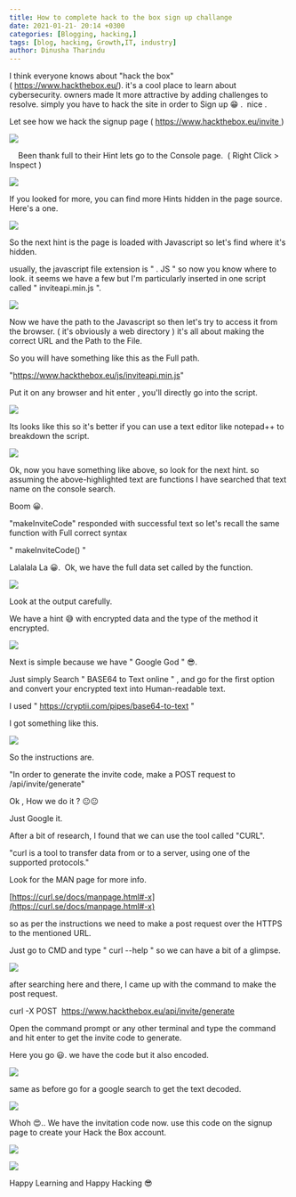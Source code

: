 ```yaml
---
title: How to complete hack to the box sign up challange
date: 2021-01-21- 20:14 +0300
categories: [Blogging, hacking,]
tags: [blog, hacking, Growth,IT, industry]
author: Dinusha Tharindu
---
```


 



I think everyone knows about "hack the box" ( https://www.hackthebox.eu/). it's a cool place to learn about cybersecurity. owners made It more attractive by adding challenges to resolve. simply you have to hack the site in order to Sign up 😁 .  nice . 

  

Let see how we hack the signup page ( https://www.hackthebox.eu/invite )

  

  

[![](https://blogger.googleusercontent.com/img/b/R29vZ2xl/AVvXsEjqlcKRYiMKj9vNjip1D7p64TUbAw8FyEBH6IHyTjAkt6VB6LEBWUA5Gw9qwO2SM_xdjw2JoG4uOftSaPasfxYAWMgVeJS6eIjRe-edqeLAWI4XgWI_8BfdUpJP2natcyzNE2YdNecRC4U4/w563-h341/image.png)](https://blogger.googleusercontent.com/img/b/R29vZ2xl/AVvXsEjqlcKRYiMKj9vNjip1D7p64TUbAw8FyEBH6IHyTjAkt6VB6LEBWUA5Gw9qwO2SM_xdjw2JoG4uOftSaPasfxYAWMgVeJS6eIjRe-edqeLAWI4XgWI_8BfdUpJP2natcyzNE2YdNecRC4U4/)

  
  

    Been thank full to their Hint lets go to the Console page.  ( Right Click > Inspect )

  

  

[![](https://blogger.googleusercontent.com/img/b/R29vZ2xl/AVvXsEgHBULSgra-kWHZf3PHFOcOyNwWiHIH4CdiPNwCc0pdycGObaDxjfo6b3ZhfDZiwxW72DhN_hBreRt0fcZlfxK_2BLLk5xDTKKrJl4jiLGGy1Lf4xyfFho-sW8ge1u-D3CcSp5__vZ1Y8ka/w429-h275/image.png)](https://blogger.googleusercontent.com/img/b/R29vZ2xl/AVvXsEgHBULSgra-kWHZf3PHFOcOyNwWiHIH4CdiPNwCc0pdycGObaDxjfo6b3ZhfDZiwxW72DhN_hBreRt0fcZlfxK_2BLLk5xDTKKrJl4jiLGGy1Lf4xyfFho-sW8ge1u-D3CcSp5__vZ1Y8ka/)

  

  

If you looked for more, you can find more Hints hidden in the page source. Here's a one. 

  

[![](https://blogger.googleusercontent.com/img/b/R29vZ2xl/AVvXsEilsLZvqIaimNr8edYT_fvwq9XrtcG7f9wFo0fJd_Uqqcyz1n2x1Y90lWqjA5B_Y1UNL4urqOsgdJYJ-EcHoytgCL2K2FjUCBpn6dsdSqc7nCE1DN6jgv7Z9XG9uU_AqBqjUSRu18Rksjtx/w494-h337/image.png)](https://blogger.googleusercontent.com/img/b/R29vZ2xl/AVvXsEilsLZvqIaimNr8edYT_fvwq9XrtcG7f9wFo0fJd_Uqqcyz1n2x1Y90lWqjA5B_Y1UNL4urqOsgdJYJ-EcHoytgCL2K2FjUCBpn6dsdSqc7nCE1DN6jgv7Z9XG9uU_AqBqjUSRu18Rksjtx/)

So the next hint is the page is loaded with Javascript so let's find where it's hidden. 

  

usually, the javascript file extension is " . JS " so now you know where to look. it seems we have a few but I'm particularly inserted in one script called " inviteapi.min.js ".

  

[![](https://blogger.googleusercontent.com/img/b/R29vZ2xl/AVvXsEhPs-h6lYhu3epNAvnrLFQ57z321FsdqTJl0uB90_PlRC7Ceocq-pO39U0lk4Rzm9h-g5TKQ3P2Cnx_1h9noDKDGgDeBXG60nUjbW32g1PBym5PDRIUizU3HyE_jSa6vccFe53_wzhmVj-E/w598-h217/image.png)](https://blogger.googleusercontent.com/img/b/R29vZ2xl/AVvXsEhPs-h6lYhu3epNAvnrLFQ57z321FsdqTJl0uB90_PlRC7Ceocq-pO39U0lk4Rzm9h-g5TKQ3P2Cnx_1h9noDKDGgDeBXG60nUjbW32g1PBym5PDRIUizU3HyE_jSa6vccFe53_wzhmVj-E/)

  

Now we have the path to the Javascript so then let's try to access it from the browser. ( it's obviously a web directory ) it's all about making the correct URL and the Path to the File.

  

So you will have something like this as the Full path. 

  

"https://www.hackthebox.eu/js/inviteapi.min.js"

  

Put it on any browser and hit enter , you'll directly go into the script.

  

  

[![](https://blogger.googleusercontent.com/img/b/R29vZ2xl/AVvXsEjP3DFyJ6owmRJB4MKnLFFasFgm9DK_0FOMhHm7DOoxn0NGOY5Gv-fFQUiT1AcB_dzsqCjGiyOhUogymCxDLvyiMF4nPt6SDYDKA3zP0xCujQemouL1QdS6ULZB6Q3ZtqsAFfPIPYS3QPxe/w404-h130/image.png)](https://blogger.googleusercontent.com/img/b/R29vZ2xl/AVvXsEjP3DFyJ6owmRJB4MKnLFFasFgm9DK_0FOMhHm7DOoxn0NGOY5Gv-fFQUiT1AcB_dzsqCjGiyOhUogymCxDLvyiMF4nPt6SDYDKA3zP0xCujQemouL1QdS6ULZB6Q3ZtqsAFfPIPYS3QPxe/)

Its looks like this so it's better if you can use a text editor like notepad++ to breakdown the script. 

  

[![](https://blogger.googleusercontent.com/img/b/R29vZ2xl/AVvXsEhw4iU41aHXTY7c4ZQ_JLEsw3IksciGxP5VwSY5Q0lt1I9aGzV7vLTu0Q3U2q1d3fNycooYpONM_BF5cCwZuqOmcjUjhvjkY3w9SEeydomsr7UM5oCS7qQCw2ROZLoofI5RUpHQ2dvpUkAq/w479-h231/image.png)](https://blogger.googleusercontent.com/img/b/R29vZ2xl/AVvXsEhw4iU41aHXTY7c4ZQ_JLEsw3IksciGxP5VwSY5Q0lt1I9aGzV7vLTu0Q3U2q1d3fNycooYpONM_BF5cCwZuqOmcjUjhvjkY3w9SEeydomsr7UM5oCS7qQCw2ROZLoofI5RUpHQ2dvpUkAq/)

  

Ok, now you have something like above, so look for the next hint. so assuming the above-highlighted text are functions I have searched that text name on the console search. 

  

  

Boom 😀. 

  

"makeInviteCode" responded with successful text so let's recall the same function with Full correct syntax

  

" makeInviteCode() "

  

Lalalala La 😀.  Ok, we have the full data set called by the function.

  

  

[![](https://blogger.googleusercontent.com/img/b/R29vZ2xl/AVvXsEgRCIt1CkqJMTNsL6wf5tnmX_XpM4msBzHcnojQhDjDFwu0StRQb-FSqeWKnBv4sFfC_gHAyBmu3Mehn2RP6cwUKrEjWhEqe6Wy9lRcyuBj0VBi9YTLRn8C_5iHq2EhEFp1UdgDU5jLHuRt/w631-h266/image.png)](https://blogger.googleusercontent.com/img/b/R29vZ2xl/AVvXsEgRCIt1CkqJMTNsL6wf5tnmX_XpM4msBzHcnojQhDjDFwu0StRQb-FSqeWKnBv4sFfC_gHAyBmu3Mehn2RP6cwUKrEjWhEqe6Wy9lRcyuBj0VBi9YTLRn8C_5iHq2EhEFp1UdgDU5jLHuRt/)

  

  

Look at the output carefully. 

  

We have a hint 😅 with encrypted data and the type of the method it encrypted.

  

[![](https://blogger.googleusercontent.com/img/b/R29vZ2xl/AVvXsEio_5m8s5PoV_QsjCwhmiutGE1FYQf2lhviMf9wAPmd8r_T2Y2dfLZf97qb-IuJpFpN-vpDz496uksA2erMVt9XDTyd6cJ_RmuKLXud5MZ_6OjlaWQu_fKQjiEx-QaucINycg_do8WgCH6m/w655-h86/image.png)](https://blogger.googleusercontent.com/img/b/R29vZ2xl/AVvXsEio_5m8s5PoV_QsjCwhmiutGE1FYQf2lhviMf9wAPmd8r_T2Y2dfLZf97qb-IuJpFpN-vpDz496uksA2erMVt9XDTyd6cJ_RmuKLXud5MZ_6OjlaWQu_fKQjiEx-QaucINycg_do8WgCH6m/)

  
Next is simple because we have " Google God " 😎.

  

Just simply Search " BASE64 to Text online " , and go for the first option and convert your encrypted text into Human-readable text.

  

I used " https://cryptii.com/pipes/base64-to-text " 

  

I got something like this. 

  

[![](https://blogger.googleusercontent.com/img/b/R29vZ2xl/AVvXsEiILY1krWQSRCo8un-IiKnvYDLMNKtEBqhyVKw0Z4gsoAUcSAOniSKJAF6gC1ylRDtdF6SSZMHRf93S0AjJhbJsRoogyLU3iV1tZKYW07Uw3paQFHvIWaRRx82Gci6Z5v7H0yyHVvKCeTut/w644-h248/image.png)](https://blogger.googleusercontent.com/img/b/R29vZ2xl/AVvXsEiILY1krWQSRCo8un-IiKnvYDLMNKtEBqhyVKw0Z4gsoAUcSAOniSKJAF6gC1ylRDtdF6SSZMHRf93S0AjJhbJsRoogyLU3iV1tZKYW07Uw3paQFHvIWaRRx82Gci6Z5v7H0yyHVvKCeTut/)

  
  

So the instructions are. 

  

"In order to generate the invite code, make a POST request to /api/invite/generate"

  

Ok , How we do it ? 😐😐

  

Just Google it. 

  

After a bit of research, I found that we can use the tool called "CURL".

  

"curl is a tool to transfer data from or to a server, using one of the supported protocols."

  

Look for the MAN page for more info.

  

[https://curl.se/docs/manpage.html#-x](https://curl.se/docs/manpage.html#-x)

  

so as per the instructions we need to make a post request over the HTTPS to the mentioned URL.

  

Just go to CMD and type " curl --help " so we can have a bit of a glimpse.

  

[![](https://blogger.googleusercontent.com/img/b/R29vZ2xl/AVvXsEigaXIqn5r8nu84jYhp2NAe2yRHi2neLSo6wAMjrtsORd12lHTYLmNcrSQ6ZCIufCoa_O65h9vSohDTA1-EeCvSBJUUVm63DvkocNdWDk4gN9adpsosb9yX70Qq-3HDb_M932l42d9qwaoY/w549-h225/image.png)](https://blogger.googleusercontent.com/img/b/R29vZ2xl/AVvXsEigaXIqn5r8nu84jYhp2NAe2yRHi2neLSo6wAMjrtsORd12lHTYLmNcrSQ6ZCIufCoa_O65h9vSohDTA1-EeCvSBJUUVm63DvkocNdWDk4gN9adpsosb9yX70Qq-3HDb_M932l42d9qwaoY/)

  
  

after searching here and there, I came up with the command to make the post request. 

  

curl -X POST  https://www.hackthebox.eu/api/invite/generate

  

Open the command prompt or any other terminal and type the command and hit enter to get the invite code to generate. 

  

Here you go 😃. we have the code but it also encoded. 

  

[![](https://blogger.googleusercontent.com/img/b/R29vZ2xl/AVvXsEgl_p6Swi5n2DpXX8GJK32f3_8hTdQoGhlKJunzoIKakt0w8VggtoXmKGPdVi4nxUNjwG8JrXleD6S7Rf5wcgoCEEg03Sc1zPyH-O5ecdzPQ4LQDy9rFd_POzvmzRdeKSNnfjG37WupQoa4/w645-h119/image.png)](https://blogger.googleusercontent.com/img/b/R29vZ2xl/AVvXsEgl_p6Swi5n2DpXX8GJK32f3_8hTdQoGhlKJunzoIKakt0w8VggtoXmKGPdVi4nxUNjwG8JrXleD6S7Rf5wcgoCEEg03Sc1zPyH-O5ecdzPQ4LQDy9rFd_POzvmzRdeKSNnfjG37WupQoa4/)

same as before go for a google search to get the text decoded. 

  

[![](https://blogger.googleusercontent.com/img/b/R29vZ2xl/AVvXsEj6Z-DXZXF995fNjrNH3tVKGJo2djTk0IRrZAgGIBWwrKjTblPar-SqcWHv8bzVsyjQMIiW-ssPQ7Bz_jAIb7ZFOssDyB2SG6P86OqJ-0GkGp9tZXazVrbloHl4lh2Co9CHs6tnj1H-2Is7/w643-h283/image.png)](https://blogger.googleusercontent.com/img/b/R29vZ2xl/AVvXsEj6Z-DXZXF995fNjrNH3tVKGJo2djTk0IRrZAgGIBWwrKjTblPar-SqcWHv8bzVsyjQMIiW-ssPQ7Bz_jAIb7ZFOssDyB2SG6P86OqJ-0GkGp9tZXazVrbloHl4lh2Co9CHs6tnj1H-2Is7/)

Whoh 😍.. We have the invitation code now. use this code on the signup page to create your Hack the Box account. 

  

[![](https://blogger.googleusercontent.com/img/b/R29vZ2xl/AVvXsEi76gZ_n4tasBiFqzdvZtRE9DX19MhEeX-XPXpLMY1EsUEIO55svoz8ytgnzALCbZuEu_OTaKm7P31E9bt4IVqNvtGTbBGcG33Vc1u2vmAAo4E3YmIAVLoMjWtgB0Uu-6IOv4BR9tTGCI72/w461-h350/image.png)](https://blogger.googleusercontent.com/img/b/R29vZ2xl/AVvXsEi76gZ_n4tasBiFqzdvZtRE9DX19MhEeX-XPXpLMY1EsUEIO55svoz8ytgnzALCbZuEu_OTaKm7P31E9bt4IVqNvtGTbBGcG33Vc1u2vmAAo4E3YmIAVLoMjWtgB0Uu-6IOv4BR9tTGCI72/)

  
  

[![](https://blogger.googleusercontent.com/img/b/R29vZ2xl/AVvXsEj9VKhia8fgTduTjJ_Pz9bt25ME_WRO_nTtiTDgWFvCouPQlBAdZnmlUzgOjRJOnaaekHLzalZDzBuyUg_B3wDTZRQyysC9xSA_SbpE4XuRtSDpvg0GLh1U_zLVnBkOWpfq9BToJL4UviSr/w465-h267/image.png)](https://blogger.googleusercontent.com/img/b/R29vZ2xl/AVvXsEj9VKhia8fgTduTjJ_Pz9bt25ME_WRO_nTtiTDgWFvCouPQlBAdZnmlUzgOjRJOnaaekHLzalZDzBuyUg_B3wDTZRQyysC9xSA_SbpE4XuRtSDpvg0GLh1U_zLVnBkOWpfq9BToJL4UviSr/)

  
  

  

Happy Learning and Happy Hacking 😎
